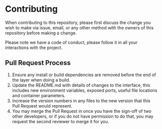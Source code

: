 # Contributing

When contributing to this repository, please first discuss the change you wish to make via issue,
email, or any other method with the owners of this repository before making a change.

Please note we have a code of conduct, please follow it in all your interactions with the project.

## Pull Request Process

1. Ensure any install or build dependencies are removed before the end of the layer when doing a
   build.
2. Update the README.md with details of changes to the interface, this includes new environment
   variables, exposed ports, useful file locations and container parameters.
3. Increase the version numbers in any files to the new version that this Pull Request would
   represent.
4. You may merge the Pull Request in once you have the sign-off of two other developers, or if you
   do not have permission to do that, you may request the second reviewer to merge it for you.
